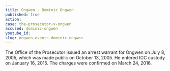 ```yaml
---
title: Ongwen - Dominic Ongwen
published: true
action:
case: the-prosecutor-v-ongwen
accused: dominic-ongwen
youtube_id:
slug: ongwen-events-dominic-ongwen
---
```



The Office of the Prosecutor issued an arrest warrant for Ongwen on July 8, 2005, which was made public on October 13, 2005. He entered ICC custody on January 16, 2015. The charges were confirmed on March 24, 2016.